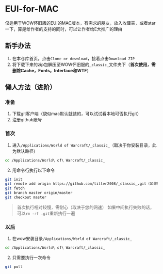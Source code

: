 # EUI-for-MAC
仅适用于WOW怀旧版的EUI的MAC版本，有需求的朋友，放入收藏夹，或者star一下，算是给作者的支持的同时，可以让作者给E大推广的理由

## 新手办法
1. 在本仓库首页，点击`Clone or download`，接着点击`Download ZIP`
2. 将下载下来的zip包解压至WOW怀旧服的`_classic_`文件夹下（__首次使用，需删除Cache，Fonts，Interface和WTF__）

## 懒人方法（进阶）
### 准备
1. 下载git客户端（貌似mac默认就装的，可以试试看本地可否执行git）
2. 注册github账号

### 首次
1. 进入`/Applications/World of Warcraft/_classic_`（取决于你安装目录，此为默认路径）
```sh
cd /Applications/World\ of\ Warcraft/_classic_
```
2. 用命令行执行以下命令
```sh
git init
git remote add origin https://github.com/tiller2008/_classic_.git（如果在github上关联过ssh的话可以执行如下命令：git remote add origin git@github.com:tiller2008/_classic_.git）
git fetch
git branch master origin/master
git checkout master
```
> 首次执行相对较慢，需耐心（取决于您的网速）
> 如果中间执行失败的话，可以`rm -rf .git`重新执行一遍

### 以后
1. 在wow安装目录`/Applications/World of Warcraft/_classic_`
```sh
cd /Applications/World\ of\ Warcraft/_classic_
```
2. 只需要执行一次命令
```sh
git pull
```
